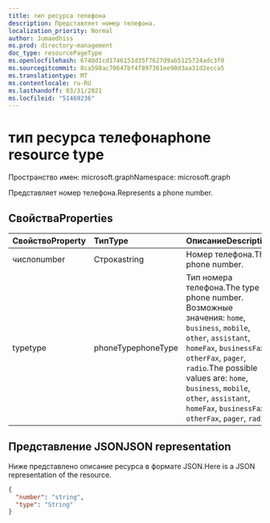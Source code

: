 ```yaml
---
title: тип ресурса телефона
description: Представляет номер телефона.
localization_priority: Normal
author: Jumaodhiss
ms.prod: directory-management
doc_type: resourcePageType
ms.openlocfilehash: 6740d1cd1746151d35f7627d9ab5125724adc3f0
ms.sourcegitcommit: 8ca598ac70647bf4f897361ee90d3aa31d2ecca5
ms.translationtype: MT
ms.contentlocale: ru-RU
ms.lasthandoff: 03/31/2021
ms.locfileid: "51469236"
---
```

# <a name="phone-resource-type"></a><span data-ttu-id="57dde-103">тип ресурса телефона</span><span class="sxs-lookup"><span data-stu-id="57dde-103">phone resource type</span></span>

<span data-ttu-id="57dde-104">Пространство имен: microsoft.graph</span><span class="sxs-lookup"><span data-stu-id="57dde-104">Namespace: microsoft.graph</span></span>

<span data-ttu-id="57dde-105">Представляет номер телефона.</span><span class="sxs-lookup"><span data-stu-id="57dde-105">Represents a phone number.</span></span>


## <a name="properties"></a><span data-ttu-id="57dde-106">Свойства</span><span class="sxs-lookup"><span data-stu-id="57dde-106">Properties</span></span>
| <span data-ttu-id="57dde-107">Свойство</span><span class="sxs-lookup"><span data-stu-id="57dde-107">Property</span></span>     | <span data-ttu-id="57dde-108">Тип</span><span class="sxs-lookup"><span data-stu-id="57dde-108">Type</span></span>   |<span data-ttu-id="57dde-109">Описание</span><span class="sxs-lookup"><span data-stu-id="57dde-109">Description</span></span>|
|:---------------|:--------|:----------|
|<span data-ttu-id="57dde-110">число</span><span class="sxs-lookup"><span data-stu-id="57dde-110">number</span></span>|<span data-ttu-id="57dde-111">Строка</span><span class="sxs-lookup"><span data-stu-id="57dde-111">string</span></span>|<span data-ttu-id="57dde-112">Номер телефона.</span><span class="sxs-lookup"><span data-stu-id="57dde-112">The phone number.</span></span>|
|<span data-ttu-id="57dde-113">type</span><span class="sxs-lookup"><span data-stu-id="57dde-113">type</span></span>|<span data-ttu-id="57dde-114">phoneType</span><span class="sxs-lookup"><span data-stu-id="57dde-114">phoneType</span></span>|<span data-ttu-id="57dde-115">Тип номера телефона.</span><span class="sxs-lookup"><span data-stu-id="57dde-115">The type of phone number.</span></span> <span data-ttu-id="57dde-116">Возможные значения: `home`, `business`, `mobile`, `other`, `assistant`, `homeFax`, `businessFax`, `otherFax`, `pager`, `radio`.</span><span class="sxs-lookup"><span data-stu-id="57dde-116">The possible values are: `home`, `business`, `mobile`, `other`, `assistant`, `homeFax`, `businessFax`, `otherFax`, `pager`, `radio`.</span></span>|

## <a name="json-representation"></a><span data-ttu-id="57dde-117">Представление JSON</span><span class="sxs-lookup"><span data-stu-id="57dde-117">JSON representation</span></span>

<span data-ttu-id="57dde-118">Ниже представлено описание ресурса в формате JSON.</span><span class="sxs-lookup"><span data-stu-id="57dde-118">Here is a JSON representation of the resource.</span></span>

<!-- {
  "blockType": "resource",
  "optionalProperties": [

  ],
  "@odata.type": "microsoft.graph.phone"
}-->

```json
{
  "number": "string",
  "type": "String"
}

```

<!-- uuid: 8fcb5dbc-d5aa-4681-8e31-b001d5168d79
2015-10-25 14:57:30 UTC -->
<!-- {
  "type": "#page.annotation",
  "description": "phone resource",
  "keywords": "",
  "section": "documentation",
  "tocPath": ""
}-->

